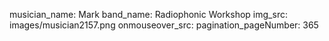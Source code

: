 musician_name: Mark
band_name: Radiophonic Workshop
img_src: images/musician2157.png
onmouseover_src: 
pagination_pageNumber: 365